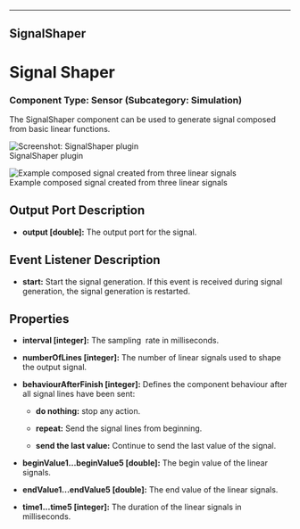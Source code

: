    
---
SignalShaper
---

# Signal Shaper

### Component Type: Sensor (Subcategory: Simulation)

The SignalShaper component can be used to generate signal composed from basic linear functions.

![Screenshot:
        SignalShaper plugin](img/SignalShaper.jpg "Screenshot: SignalShaper plugin")  
SignalShaper plugin

  

![Example
        composed signal created from three linear signals](img/SignalShaper.png "Example composed signal")  
Example composed signal created from three linear signals

## Output Port Description

*   **output \[double\]:** The output port for the signal.

## Event Listener Description

*   **start:** Start the signal generation. If this event is received during signal generation, the signal generation is restarted.  
    

## Properties

*   **interval \[integer\]:** The sampling  rate in milliseconds.  
    
*   **numberOfLines \[integer\]:** The number of linear signals used to shape the output signal.  
    
*   **behaviourAfterFinish \[****integer****\]:** Defines the component behaviour after all signal lines have been sent:  
    *   **do nothing:** stop any action.  
        
    *   **repeat:** Send the signal lines from beginning.  
        
    *   **send the last value:** Continue to send the last value of the signal.  
        
*   **beginValue1...beginValue5 \[double\]:** The begin value of the linear signals.
*   **endValue1...endValue5 \[double\]:** The end value of the linear signals.
*   **time1...time5 \[integer\]:** The duration of the linear signals in milliseconds.